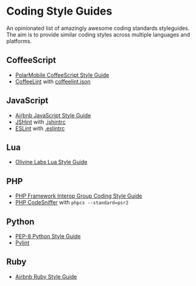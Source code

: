 # Coding Style Guides

An opinionated list of amazingly awesome coding standards styleguides. The aim
is to provide similar coding styles across multiple languages and platforms.

## CoffeeScript

* [PolarMobile CoffeeScript Style Guide](https://github.com/polarmobile/coffeescript-style-guide)
* [CoffeeLint](http://www.coffeelint.org/) with [coffeelint.json](https://github.com/polarmobile/coffeescript-style-guide/blob/master/coffeelint.json)

## JavaScript

* [Airbnb JavaScript Style Guide](https://github.com/airbnb/javascript#airbnb-javascript-style-guide-)
* [JSHint](http://jshint.com) with [.jshintrc](https://github.com/airbnb/javascript/blob/master/linters/jshintrc)
* [ESLint](http://eslint.org) with [.eslintrc](https://github.com/airbnb/javascript/blob/master/linters/eslintrc)

## Lua

* [Olivine Labs Lua Style Guide](https://github.com/Olivine-Labs/lua-style-guide)

## PHP

* [PHP Framework Interop Group Coding Style Guide](http://php-fig.org/psr/psr-2/)
* [PHP CodeSniffer](http://github.com/squizlabs/PHP_CodeSniffer) with `phpcs --standard=psr2`

## Python

* [PEP-8 Python Style Guide](http://python.org/dev/peps/pep-0008/)
* [Pylint](http://pylint.org)

## Ruby

* [Airbnb Ruby Style Guide](https://github.com/airbnb/ruby#ruby-style-guide)

